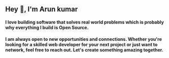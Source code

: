 ## Hey 👋, I'm Arun kumar  
#### I love building software that solves real world problems which is probably why everything I build is Open Source.
#### I am always open to new opportunities and connections. Whether you're looking for a skilled web developer for your next project or just want to network, feel free to reach out. Let's create something amazing together.
